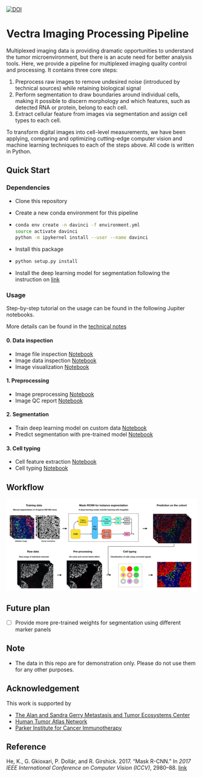 [![DOI](https://zenodo.org/badge/229310656.svg)](https://zenodo.org/badge/latestdoi/229310656)

# Vectra Imaging Processing Pipeline

Multiplexed imaging data is providing dramatic opportunities to understand the tumor microenvironment, but there is an acute need for better analysis tools. Here, we provide a pipeline for multiplexed imaging quality control and processing. It contains three core steps: 

1. Preprocess raw images to remove undesired noise (introduced by technical sources) while retaining biological signal  
2. Perform segmentation to draw boundaries around individual cells, making it possible to discern morphology and which features, such as detected RNA or protein, belong to each cell.  
3. Extract cellular feature from images via segmentation and assign cell types to each cell. 

To transform digital images into cell-level measurements, we have been applying, comparing and optimizing cutting-edge computer vision and machine learning techniques to each of the steps above. All code is written in Python.


## Quick Start 

### Dependencies

* Clone this repository

* Create a new conda environment for this pipeline 

* ```bash
  conda env create -n davinci -f environment.yml 
  source activate davinci
  python -m ipykernel install --user --name davinci
  ```
  
* Install this package

* ```bash
  python setup.py install
  ```

* Install the deep learning model for segmentation following the instruction on [link](https://github.com/dpeerlab/Mask_R-CNN_cell)

### Usage

Step-by-step tutorial on the usage can be found in the following Jupiter notebooks.

More details can be found in the [technical notes](./technical_notes.md)
#### 0. Data inspection

* Image file inspection [Notebook](./notebook/0.1.Image_file_inspection.ipynb)
* Image data inspection [Notebook](./notebook/0.2.Image_data_inspection.ipynb)
* Image visualization  [Notebook](./notebook/0.3.Image_visualization.ipynb)

#### 1. Preprocessing 

* Image preprocessing  [Notebook](./notebook/1.1.Image_preprocessing.ipynb)
* Image QC report  [Notebook](./notebook/1.2.Image_QC_report.ipynb)

#### 2. Segmentation 

* Train deep learning model on custom data [Notebook](./notebook/2.1.Image_segmentation_train.ipynb)
* Predict segmentation with pre-trained model [Notebook](./notebook/2.2.Image_Segmentation_prediction.ipynb)

#### 3. Cell typing

* Cell feature extraction [Notebook](./notebook/3.1.Cell_feature_extraction.ipynb)
* Cell typing [Notebook](./notebook/3.2.Cell_typing.ipynb)

## Workflow

![img](./resource/figure/pipeline_overview.png)

## Future plan

- [ ] Provide more pre-trained weights for segmentation using different marker panels 

## Note

 * The data in this repo are for demonstration only. Please do not use them for any other purposes.

## Acknowledgement 

This work is supported by 
* [The Alan and Sandra Gerry Metastasis and Tumor Ecosystems Center](https://www.mskcc.org/research-programs/metastasis-research)
* [Human Tumor Atlas Network](https://www.cancer.gov/research/key-initiatives/moonshot-cancer-initiative/implementation/human-tumor-atlas)
* [Parker Institute for Cancer Immunotherapy](https://www.parkerici.org/)



## Reference

He, K., G. Gkioxari, P. Dollár, and R. Girshick. 2017. “Mask R-CNN.” In *2017 IEEE International Conference on Computer Vision (ICCV)*, 2980–88. [link](https://arxiv.org/abs/1703.06870)
